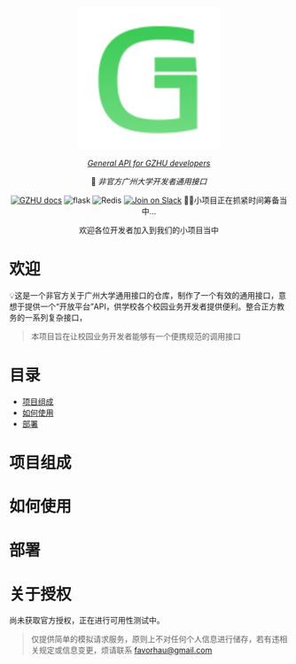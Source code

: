 <div align="center">
  <img src="assets/logo.svg" alt="logo">

  [_General API for GZHU developers_](https://docs.gzhuapi.xyz/)

  📖 _非官方广州大学开发者通用接口_

[![GZHU docs](https://img.shields.io/static/v1?label=GZHU_API&message=DOC&style=flat-square&logo=GitBook)](https://docs.gzhuapi.xyz/)
![flask](https://img.shields.io/static/v1?label=Python&message=Flask&color=blue&logo=Python)
![Redis](https://img.shields.io/static/v1?label=Redis&message=CLI&logo=redis)
[![Join on Slack](https://img.shields.io/badge/%20Issues-push-black?logo=GitHub&style=social&logoColor=lightgrey)](https://github.com/favorhau/GZHU_API/issues)
🖐🏻小项目正在抓紧时间筹备当中...

  欢迎各位开发者加入到我们的小项目当中
</div>



# 欢迎

💡这是一个非官方关于广州大学通用接口的仓库，制作了一个有效的通用接口，意想于提供一个“开放平台”API，供学校各个校园业务开发者提供便利。整合正方教务的一系列复杂接口，

> 本项目旨在让校园业务开发者能够有一个便携规范的调用接口

# 目录
- [项目组成](#项目组成)
- [如何使用](#如何使用)
- [部署](#部署)

# 项目组成


# 如何使用


# 部署


# 关于授权

尚未获取官方授权，正在进行可用性测试中。

> 仅提供简单的模拟请求服务，原则上不对任何个人信息进行储存，若有违相关规定或信息变更，烦请联系 [favorhau@gmail.com](favorhau@gmail.com)
